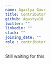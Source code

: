 ```yaml
---
name: Agastya Gaur
title: Contributor
github: Agastya18
twitter: ""
linkedin: ""
slack: ""
joining_date: ""
role : contributor
---
```


Still waiting for this

